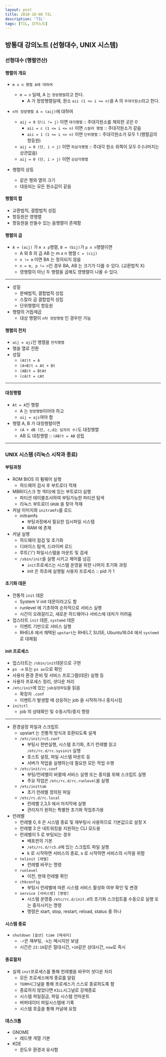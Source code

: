 ```yaml
---
layout: post
title: 2018-10-08 TIL
description: 'TIL'
tags: [TIL, 강의노트]
---
```


## 방통대 강의노트 (선형대수, UNIX 시스템)

### 선형대수 (행렬연산)

#### 행렬의 개요

- `m x n 행렬 A에 대하여`

  - `m = n` 일때, A 는 `정방행렬`라고 한다.
    - A 가 정방행렬일때, 원소 `aii (1 <= i <= n)`을 A 의 `주대각원소`라고 한다.

- `n차 정방행렬 A = (aij)`에 대하여

  - `aij = 0 단(i != j)` 이면 `대각행렬` :: 주대각원소를 제외한 곳은 0
    - `aii = c (1 <= i <= n)` 이면 `스칼라 행렬` :: 주대각원소가 같음
    - `aii = 1 (1 <= i <= n)` 이면 `단위행렬` :: 주대각원소가 모두 1 (행렬곱의 항등원)
  - `aij = 0 (단, i < j)` 이면 `하삼각행렬` :: 주대각 원소 위쪽이 모두 0 (나머지는 상관없음)
  - `aij = 0 (단, i > j)` 이면 `상삼각행렬`

- 행렬의 상등
  - 같은 행와 열의 크기
  - 대응되는 모든 원소값이 같음

#### 행렬의 합

- 교환법칙, 결합법칙 성립
- 항등원은 영행렬
- 항등원을 만들수 있는 음행렬이 존재함

#### 행렬의 곱

- `A = (aij)` 가 `m x p`행렬, `B = (bij)`가 `p x n`행렬이면
  - A 와 B 의 곱 AB 는 m x n 행렬 `C = (cij)`
  - `n != m` 이면 BA 는 정의되지 않음
  - `n = m, p != n`인 경우 BA, AB 는 크기가 다를 수 있다. (교환법칙 X)
  - 영행렬이 아닌 두 행렬을 곱해도 영행렬이 나올 수 있다.

---

- 성질
  - 분배법칙, 결합법칙 성립
  - 스칼라 곱 결합법칙 성립
  - 단위행렬이 항등원
- 행렬의 거듭제곱
  - 대상 행렬이 `n차 정방행렬` 인 경우만 가능

#### 행렬의 전치

- `aij = aji`인 행렬을 `전치행렬`
- 행을 열로 전환
- 성질
  - `(At)t = A`
  - `(A+B)t = At + Bt`
  - `(AB)t = BtAt`
  - `(cA)t = cAt`

---

#### 대칭행렬

- `At = A`인 행렬
  - A 는 `정방행렬`이어야 하고
  - `aij = aji`여야 함
- 행렬 A, B 가 대칭행렬이면
  - `cA + dB (단, c,d는 임의의 수)`도 대칭행렬
  - AB 도 대칭행렬 :: `(AB)t = AB` 성립

---

### UNIX 시스템 (리눅스 시작과 종료)

#### 부팅과정

- ROM BIOS 의 펌웨어 실행
  - 하드웨어 검사 후 부트로더 적재
- MBR(디스크 첫 섹터)에 있는 부트로더 실행
  - 파티션 테이블조사하여 부팅가능한 파티션 탐색
  - 리눅스 부트로더 `GRUB` 을 찾아 적재
- 커널 이미지와 `initramfs`를 로드
  - initramfs
    - 부팅과정에서 필요한 임시파일 시스템
    - RAM 에 존재
- 커널 실행
  - 하드웨어 점검 및 초기화
  - 디바이스 탐색, 드라이버 로드
  - 루트('/') 파일시스템을 마운트 및 검새
  - `/sbin/init`을 실행 시키고 제어를 넘김
    - `init`프로세스는 시스템 운영을 위한 나머지 초기화 과정
    - init 은 최초에 실행될 사용자 프로세스 :: pid 가 1

#### 초기화 데몬

- 전통적 `init` 데몬
  - System V init 데몬이라고도 함
  - runlevel 에 기초하여 순차적으로 서비스 실행
  - 시간이 오래걸리고, 새로운 하드웨어나 서비스에 대처가 어려움
- 업스타트 `init` 데몬, `systemd` 데몬
  - 이벤트 기반으로 서비스 실행
  - RHEL6 에서 채택된 `upstart`는 RHEL7, SUSE, Ubuntu16.04 에서 `systemd`로 대체됨

#### init 프로세스

- 업스타트는 `/sbin/init`데몬으로 구현
- `ps -e` 또는 `ps ax`으로 확인
- 사용자 환경 준비 및 서비스 프로그램(데몬) 실행 등
- 사용자 프로세스 정리, 셧다운 처리
- `/etc/init`에 있는 `job설정파일`을 읽음
  - 확장자 `.conf`
  - 이벤트가 발생할 때 상응하는 job 을 시작하거나 중지시킴
- `initctl`
  - job 의 상태확인 및 수동시작/중지 명령

---

- 환경설정 파일과 스크립트
  - upstart 는 전통적 방식과 호환되도록 설계
  - `/etc/init/rcS.conf`
    - 부팅시 한번실행, 시스템 초기화, 초기 런레벨 읽고 `/etc/rc.d/rc.sysinit` 실행
    - 호스트 설정, 파일 시스템 마운트 등
    - 서버가 작업을 실행하는데 필요한 모든 작업 수행
  - `/etc/init/rc.conf`
    - 부팅/런레벨이 바뀔때 서비스 실행 또는 중지를 위해 스크립트 실행
    - 주요 작업은 `/etc/rc.d/rc.runlevel`을 실행
  - `/etc/inittab`
    - 초기 런레벨 정의된 파일
  - `/etc/rc.d/rc.local`
    - 런레벨 2,3,5 에서 마지막에 실행
    - 관리자가 원하는 특별한 초기화 작업추가용
- 런레벨
  - 런레벨 0, 6 은 시스템 종료 및 재부팅시 사용하므로 기본값으로 설정 X
  - 런레벨 3 은 네트워킹을 지원하는 CLI 모드용
  - 런레벨이 5 로 부팅되는 경우
    - 배포판의 기본
    - `/etc/rc.d/rc5.d`에 있는 스크립트 파일 실행
    - k 로 시작하면 서비스의 종료, s 로 시작하면 서비스의 시작을 위함
  - `telinit [레벨]`
    - 런레벨 바꾸는 명령
  - `runlevel`
    - 이전, 현재 런레벨 확인
  - `chkconfig`
    - 부팅시 런레벨에 따른 시스템 서비스 활성화 여부 확인 및 변경
  - `service [서비스명] [명령]`
    - 시스템 운영중 `/etc/rc.d/init.d`의 초기화 스크립트를 수동으로 실행 또는 중지시키는 명령
    - 명령은 start, stop, restart, reload, status 중 하나

#### 시스템 종료

- `shutdown [옵션] time [메세지]`
  - `-r`은 재부팅, `-k`는 메시지만 보냄
  - 시간은 `23:10`같은 절대시간, `+10`같은 상대시간, `now`로 즉시

#### 종료절차

- 실제 `init`프로세스를 통해 런레벨을 바꾸어 셧다운 처리
  - 모든 프로세스에게 종료를 알림
  - `TERM`시그널을 통해 프로세스가 스스로 종료하도록 함
  - 종료하지 않았다면 `KILL`시그널로 강제종료
  - 시스템 파일잠금, 파일 시스템 언마운트
  - 버퍼데이터 파일시스템에 기록
  - 시스템 호출을 통해 커널에 요청

#### 데스크톱

- GNOME
  - 레드햇 개열 기본
- KDE
  - 윈도우 환경과 유사함

